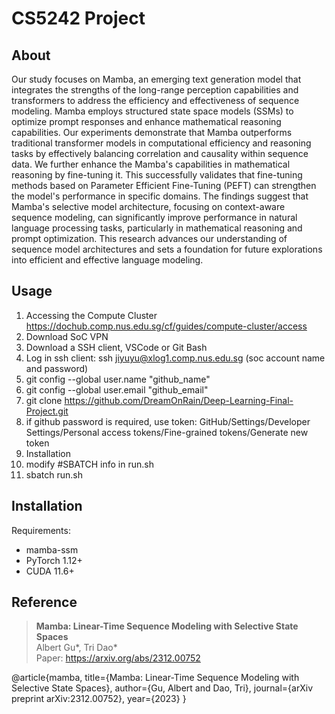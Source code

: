 # CS5242 Project


## About

Our study focuses on Mamba, an emerging text generation model that integrates the strengths of the long-range perception capabilities and transformers to address the efficiency and effectiveness of sequence modeling. Mamba employs structured state space models (SSMs) to optimize prompt responses and enhance mathematical reasoning capabilities. Our experiments demonstrate that Mamba outperforms traditional transformer models in computational efficiency and reasoning tasks by effectively balancing correlation and causality within sequence data. We further enhance the Mamba's capabilities in mathematical reasoning by fine-tuning it. This successfully validates that fine-tuning methods based on Parameter Efficient Fine-Tuning (PEFT) can strengthen the model's performance in specific domains. The findings suggest that Mamba's selective model architecture, focusing on context-aware sequence modeling, can significantly improve performance in natural language processing tasks, particularly in mathematical reasoning and prompt optimization. This research advances our understanding of sequence model architectures and sets a foundation for future explorations into efficient and effective language modeling.


## Usage
1. Accessing the Compute Cluster
https://dochub.comp.nus.edu.sg/cf/guides/compute-cluster/access
2. Download SoC VPN
3. Download a SSH client, VSCode or Git Bash
4. Log in ssh client: ssh jiyuyu@xlog1.comp.nus.edu.sg (soc account name and password)
5. git config --global user.name "github_name"
6. git config --global user.email "github_email"
7. git clone https://github.com/DreamOnRain/Deep-Learning-Final-Project.git
8. if github password is required, use token:
GitHub/Settings/Developer Settings/Personal access tokens/Fine-grained tokens/Generate new token
9. Installation
10. modify #SBATCH info in run.sh
11. sbatch run.sh


## Installation

Requirements:
- mamba-ssm
- PyTorch 1.12+
- CUDA 11.6+


## Reference

> **Mamba: Linear-Time Sequence Modeling with Selective State Spaces**\
> Albert Gu*, Tri Dao*\
> Paper: https://arxiv.org/abs/2312.00752


@article{mamba,
  title={Mamba: Linear-Time Sequence Modeling with Selective State Spaces},
  author={Gu, Albert and Dao, Tri},
  journal={arXiv preprint arXiv:2312.00752},
  year={2023}
}
